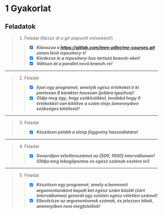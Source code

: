 # 1 Gyakorlat
## Feladatok
> 1. Feladat (*Nézze át a git alapvető műveleteit!*)
> > - [x] ***Klónozza a https://gitlab.com/imre-piller/me-courses.git címen lévő repository-t!***
> > - [x] ***Kérdezze le a repository-hoz tartozó branch-eket!***
> > - [x] ***Váltson át a parallel nevű branch-re!***
----
> 2. Feladat
> > - [x] ***Írjon egy programot, amelyik egész értékeket ír ki pontosan 8 karakter hosszan (jobbra igazítva)!***
> > - [x] ***Oldja meg úgy, hogy szóközökkel, továbbá hogy 0 értékekkel van kitöltve a szám eleje (amennyiben szükséges kitölteni)!***
----
> 3. Feladat
> > - [x] ***Készítsen példát a sleep függvény használatára!***
----
> 4. Feladat
> > - [x] ***Generáljon véletlenszámot az [500, 1000] intervallumon! (Oldja meg lebegőpontos és egész számok esetére is!)***
----
> 5. Feladat
> > - [x] ***Készítsen egy programot, amely a bemeneti argumentumként kapott két egész szám között (zárt intervallumon) generál egy szintén egész véletlen számot!***
> > - [x] ***Ellenőrízze az argumentumok számát, és jelezzen hibát, amennyiben nem megfelelőek!***
